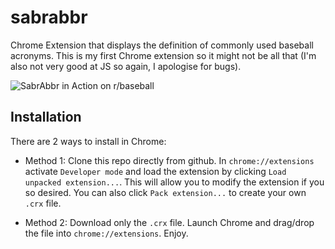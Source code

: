 sabrabbr
========

Chrome Extension that displays the definition of commonly used baseball acronyms.  This is my first Chrome extension so it might not be all that (I'm also not very good at JS so again, I apologise for bugs).

![SabrAbbr in Action on r/baseball](https://raw.github.com/Alexstre/sabrabbr/master/images/inaction.png)

Installation
-------
There are 2 ways to install in Chrome:

* 	Method 1: Clone this repo directly from github. In `chrome://extensions` activate `Developer mode` and load the extension
	by clicking `Load unpacked extension...`. This will allow you to modify the extension if you so desired. You can also click
	`Pack extension...` to create your own `.crx` file. 

*	Method 2: Download only the `.crx` file. Launch Chrome and drag/drop the file into `chrome://extensions`. Enjoy.